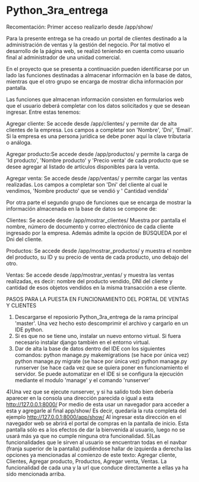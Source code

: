 # Python_3ra_entrega
Recomentación: Primer acceso realizarlo desde /app/show/

Para la presente entrega se ha creado un portal de clientes destinado a la administración de ventas y la gestión del negocio. Por tal motivo el desarrollo de la página web,
se realizó teniendo en cuenta como usuario final al administrador de una unidad comercial.

En el proyecto que se presenta a continuación pueden identificarse por un lado las funciones destinadas a almacenar información en la base de datos, mientras que el otro grupo se encarga de mostrar dicha información por pantalla.

Las funciones que almacenan información consisten en formularios web que el usuario deberá completar con los datos solicitados y que se desean ingresar. Entre estas tenemos:

Agregar cliente: Se accede desde /app/clientes/ y permite dar de alta clientes de la empresa. Los campos a completar son 'Nombre', 'Dni', 'Email'. Si la empresa es una persona jurídica se debe poner aquí la
clave tributaria o análoga.

Agregar producto:Se accede desde /app/productos/ y permite la carga de 'Id producto', 'Nombre producto' y 'Precio venta' de cada producto que se desee agregar al listado de artículos disponibles para la venta.

Agregar venta: Se accede desde /app/ventas/ y permite cargar las ventas realizadas. Los campos a completar son 'Dni' del cliente al cual le vendimos, 'Nombre producto' que se vendió y ' Cantidad vendida'

Por otra parte el segundo grupo de funciones que se encarga de mostrar la información almacenada en la base de datos se compone de:

Clientes: Se accede desde /app/mostrar_clientes/ Muestra por pantalla el nombre, número de documento y correo electrónico de cada cliente ingresado por la empresa. Además admite la opción de BÚSQUEDA por el Dni del cliente.

Productos: Se accede desde /app/mostrar_productos/ y muestra el nombre del producto, su ID y su precio de venta de cada producto, uno debajo del otro.

Ventas: Se accede desde /app/mostrar_ventas/ y muestra las ventas realizadas, es decir: nombre del producto vendido, DNI del cliente y cantidad de esos objetos vendidos en la misma transacción a ese cliente.

PASOS PARA LA PUESTA EN FUNCIONAMIENTO DEL PORTAL DE VENTAS Y CLIENTES

1) Descargarse el reposiorio Python_3ra_entrega de la rama principal 'master'. Una vez hecho esto descomprimir el archivo y cargarlo en un IDE python.
2) Si es que no se tiene uno, instalar un nuevo entorno virtual. Si fuera necesario instalar django también en el entorno virtual.
3) Dar de alta la base de datos dentro del IDE con los siguientes comandos:
   python manage.py makemigrations (se hace por única vez)
   python manage.py migrate (se hace por única vez)
   python manage.py runserver (se hace cada vez que se quiera poner en funcionamiento el servidor. Se puede automatizar en el IDE si se configura la ejecución mediante el modulo 'manage' y el comando
   'runserver'
   
4)Una vez que se ejecute runserver, y si ha salido todo bien debería aparecer en la consola una dirección parecida o igual a esta http://127.0.0.1:8000/
  Por medio de esta usar un navegador para acceder a esta y agregarle al final app/show/ Es decir, quedaría la ruta completa del ejemplo http://127.0.0.1:8000/app/show/
  Al ingresar esta dirección en el navegador web se abrirá el portal de compras en la pantalla de inicio. Esta pantalla sólo es a los efectos de dar la bienvenida al usuario, luego no se usará más ya
  que no cumple ninguna otra funcionalidad.
5)Las funcionalidades que le sirven al usuario se encuentran todas en el navbar (franja superior de la pantalla) pudiéndose hallar de izquierda a derecha las opciones ya mencionadas al comienzo de este texto:
Agregar cliente, Clientes, Agregar producto, Productos, Agregar venta, Ventas.
La funcionalidad de cada una y la url que conduce directamente a ellas ya ha sido mencionada arriba.




